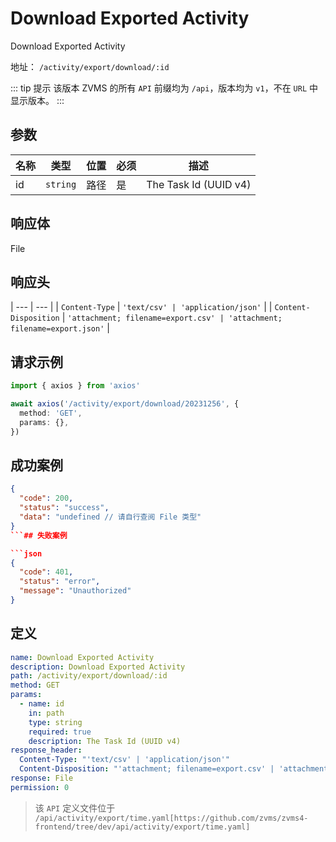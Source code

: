 # Download Exported Activity<Badge type="info" text="GET" />

Download Exported Activity

地址： `/activity/export/download/:id`

::: tip 提示
该版本 ZVMS 的所有 `API` 前缀均为 `/api`，版本均为 `v1`，不在 `URL` 中显示版本。
:::

## 参数

| 名称 | 类型     | 位置 | 必须 | 描述                  |
| ---- | -------- | ---- | ---- | --------------------- |
| id   | `string` | 路径 | 是   | The Task Id (UUID v4) |

## 响应体

File

## 响应头

| --- | --- |
| `Content-Type` | `'text/csv' | 'application/json'` |
| `Content-Disposition` | `'attachment; filename=export.csv' | 'attachment; filename=export.json'` |

## 请求示例

```typescript
import { axios } from 'axios'

await axios('/activity/export/download/20231256', {
  method: 'GET',
  params: {},
})
```

## 成功案例

````json
{
  "code": 200,
  "status": "success",
  "data": "undefined // 请自行查阅 File 类型"
}
```## 失败案例

```json
{
  "code": 401,
  "status": "error",
  "message": "Unauthorized"
}
````

## 定义

```yaml
name: Download Exported Activity
description: Download Exported Activity
path: /activity/export/download/:id
method: GET
params:
  - name: id
    in: path
    type: string
    required: true
    description: The Task Id (UUID v4)
response_header:
  Content-Type: "'text/csv' | 'application/json'"
  Content-Disposition: "'attachment; filename=export.csv' | 'attachment; filename=export.json'"
response: File
permission: 0
```

> 该 `API` 定义文件位于 `/api/activity/export/time.yaml[https://github.com/zvms/zvms4-frontend/tree/dev/api/activity/export/time.yaml]`
